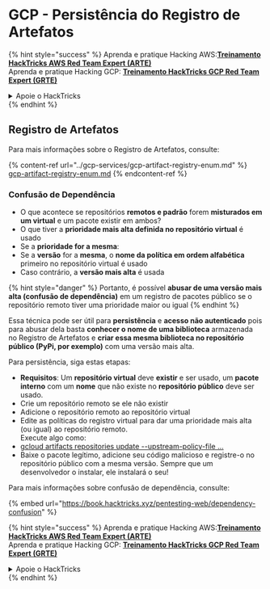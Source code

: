 # GCP - Persistência do Registro de Artefatos

{% hint style="success" %}
Aprenda e pratique Hacking AWS:<img src="/.gitbook/assets/image.png" alt="" data-size="line">[**Treinamento HackTricks AWS Red Team Expert (ARTE)**](https://training.hacktricks.xyz/courses/arte)<img src="/.gitbook/assets/image.png" alt="" data-size="line">\
Aprenda e pratique Hacking GCP: <img src="/.gitbook/assets/image (2).png" alt="" data-size="line">[**Treinamento HackTricks GCP Red Team Expert (GRTE)**<img src="/.gitbook/assets/image (2).png" alt="" data-size="line">](https://training.hacktricks.xyz/courses/grte)

<details>

<summary>Apoie o HackTricks</summary>

* Verifique os [**planos de assinatura**](https://github.com/sponsors/carlospolop)!
* **Junte-se ao** 💬 [**grupo Discord**](https://discord.gg/hRep4RUj7f) ou ao [**grupo telegram**](https://t.me/peass) ou **siga-nos** no **Twitter** 🐦 [**@hacktricks\_live**](https://twitter.com/hacktricks\_live)**.**
* **Compartilhe truques de hacking enviando PRs para os repositórios** [**HackTricks**](https://github.com/carlospolop/hacktricks) e [**HackTricks Cloud**](https://github.com/carlospolop/hacktricks-cloud).

</details>
{% endhint %}

## Registro de Artefatos

Para mais informações sobre o Registro de Artefatos, consulte:

{% content-ref url="../gcp-services/gcp-artifact-registry-enum.md" %}
[gcp-artifact-registry-enum.md](../gcp-services/gcp-artifact-registry-enum.md)
{% endcontent-ref %}

### Confusão de Dependência

* O que acontece se repositórios **remotos e padrão** forem **misturados em um virtual** e um pacote existir em ambos?
* O que tiver a **prioridade mais alta definida no repositório virtual** é usado
* Se a **prioridade for a mesma**:
* Se a **versão** for a **mesma**, o **nome da política em ordem alfabética** primeiro no repositório virtual é usado
* Caso contrário, a **versão mais alta** é usada

{% hint style="danger" %}
Portanto, é possível **abusar de uma versão mais alta (confusão de dependência)** em um registro de pacotes público se o repositório remoto tiver uma prioridade maior ou igual
{% endhint %}

Essa técnica pode ser útil para **persistência** e **acesso não autenticado** pois para abusar dela basta **conhecer o nome de uma biblioteca** armazenada no Registro de Artefatos e **criar essa mesma biblioteca no repositório público (PyPi, por exemplo)** com uma versão mais alta.

Para persistência, siga estas etapas:

* **Requisitos**: Um **repositório virtual** deve **existir** e ser usado, um **pacote interno** com um **nome** que não existe no **repositório público** deve ser usado.
* Crie um repositório remoto se ele não existir
* Adicione o repositório remoto ao repositório virtual
* Edite as políticas do registro virtual para dar uma prioridade mais alta (ou igual) ao repositório remoto.\
Execute algo como:
* [gcloud artifacts repositories update --upstream-policy-file ...](https://cloud.google.com/sdk/gcloud/reference/artifacts/repositories/update#--upstream-policy-file)
* Baixe o pacote legítimo, adicione seu código malicioso e registre-o no repositório público com a mesma versão. Sempre que um desenvolvedor o instalar, ele instalará o seu!

Para mais informações sobre confusão de dependência, consulte:

{% embed url="https://book.hacktricks.xyz/pentesting-web/dependency-confusion" %}

{% hint style="success" %}
Aprenda e pratique Hacking AWS:<img src="/.gitbook/assets/image.png" alt="" data-size="line">[**Treinamento HackTricks AWS Red Team Expert (ARTE)**](https://training.hacktricks.xyz/courses/arte)<img src="/.gitbook/assets/image.png" alt="" data-size="line">\
Aprenda e pratique Hacking GCP: <img src="/.gitbook/assets/image (2).png" alt="" data-size="line">[**Treinamento HackTricks GCP Red Team Expert (GRTE)**<img src="/.gitbook/assets/image (2).png" alt="" data-size="line">](https://training.hacktricks.xyz/courses/grte)

<details>

<summary>Apoie o HackTricks</summary>

* Verifique os [**planos de assinatura**](https://github.com/sponsors/carlospolop)!
* **Junte-se ao** 💬 [**grupo Discord**](https://discord.gg/hRep4RUj7f) ou ao [**grupo telegram**](https://t.me/peass) ou **siga-nos** no **Twitter** 🐦 [**@hacktricks\_live**](https://twitter.com/hacktricks\_live)**.**
* **Compartilhe truques de hacking enviando PRs para os repositórios** [**HackTricks**](https://github.com/carlospolop/hacktricks) e [**HackTricks Cloud**](https://github.com/carlospolop/hacktricks-cloud).

</details>
{% endhint %}
